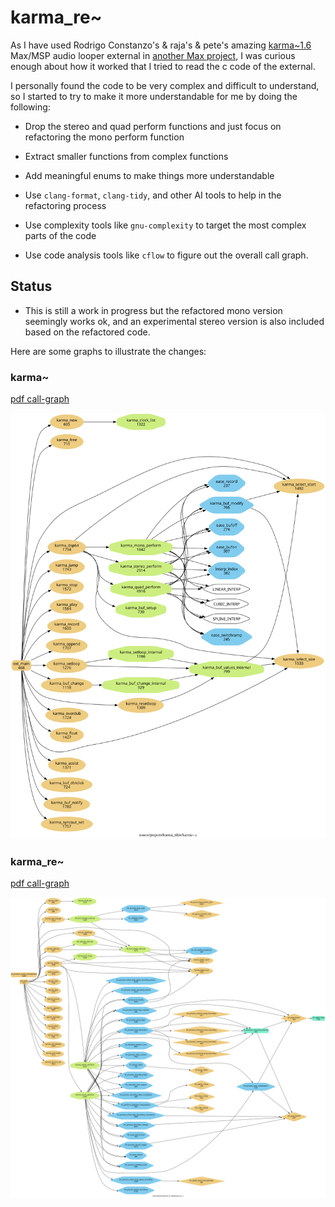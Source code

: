 # karma_re~

As I have used Rodrigo Constanzo's & raja's & pete's amazing [karma~1.6](https://github.com/rconstanzo/karma) Max/MSP audio looper external in [another Max project](https://github.com/shakfu/groovin), I was curious enough about how it worked that I tried to read the c code of the external. 

I personally found the code to be very complex and difficult to understand, so I started to try to make it more understandable for me by doing the following:

- Drop the stereo and quad perform functions and just focus on refactoring the mono perform function

- Extract smaller functions from complex functions

- Add meaningful enums to make things more understandable

- Use `clang-format`, `clang-tidy`, and other AI tools to help in the refactoring process

- Use complexity tools like `gnu-complexity` to target the most complex parts of the code

- Use code analysis tools like `cflow` to figure out the overall call graph.


## Status

- This is still a work in progress but the refactored mono version seemingly works ok, and an experimental stereo version is also included based on the refactored code.

Here are some graphs to illustrate the changes:


### karma~

[pdf call-graph](./docs/cflow/karma_cflow_filter0.pdf)

![original call-graph](./docs/cflow/karma_cflow_filter0.svg)


### karma_re~

[pdf call-graph](./docs/cflow/karma_re_cflow_filter0.pdf)

![original call-graph](./docs/cflow/karma_re_cflow_filter0.svg)

